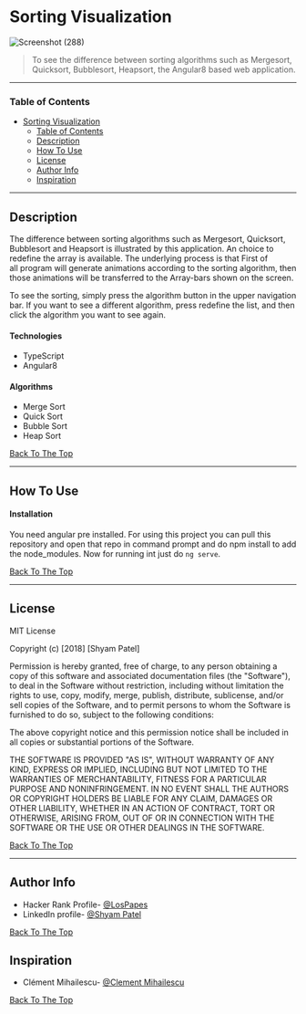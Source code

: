 # Sorting Visualization

![Screenshot (288)](https://user-images.githubusercontent.com/26683455/108638155-1ddaf900-748e-11eb-8987-57d536d1d0f8.gif)

> To see the difference between sorting algorithms such as Mergesort, Quicksort, Bubblesort, Heapsort, the Angular8 based web application.

---

### Table of Contents
- [Sorting Visualization](#sorting-visualization)
    + [Table of Contents](#table-of-contents)
  * [Description](#description)
  * [How To Use](#how-to-use)
  * [License](#license)
  * [Author Info](#author-info)
  * [Inspiration](#inspiration)

---

## Description
The difference between sorting algorithms such as Mergesort, Quicksort, Bubblesort and Heapsort is illustrated by this application. An choice to redefine the array is available. The underlying process is that First of all program will generate animations according to the sorting algorithm, then those animations will be transferred to the Array-bars shown on the screen.

To see the sorting, simply press the algorithm button in the upper navigation bar. If you want to see a different algorithm, press redefine the list, and then click the algorithm you want to see again.


#### Technologies

- TypeScript
- Angular8

#### Algorithms

- Merge Sort
- Quick Sort
- Bubble Sort
- Heap Sort

[Back To The Top](#sorting-visualization)

---

## How To Use


#### Installation
You need angular pre installed. For using this project you can pull this repository and open that repo in command prompt and do npm install to add the node_modules. Now for running int just do `ng serve`.

[Back To The Top](#sorting-visualization)

---


## License

MIT License

Copyright (c) [2018] [Shyam Patel]

Permission is hereby granted, free of charge, to any person obtaining a copy
of this software and associated documentation files (the "Software"), to deal
in the Software without restriction, including without limitation the rights
to use, copy, modify, merge, publish, distribute, sublicense, and/or sell
copies of the Software, and to permit persons to whom the Software is
furnished to do so, subject to the following conditions:

The above copyright notice and this permission notice shall be included in all
copies or substantial portions of the Software.

THE SOFTWARE IS PROVIDED "AS IS", WITHOUT WARRANTY OF ANY KIND, EXPRESS OR
IMPLIED, INCLUDING BUT NOT LIMITED TO THE WARRANTIES OF MERCHANTABILITY,
FITNESS FOR A PARTICULAR PURPOSE AND NONINFRINGEMENT. IN NO EVENT SHALL THE
AUTHORS OR COPYRIGHT HOLDERS BE LIABLE FOR ANY CLAIM, DAMAGES OR OTHER
LIABILITY, WHETHER IN AN ACTION OF CONTRACT, TORT OR OTHERWISE, ARISING FROM,
OUT OF OR IN CONNECTION WITH THE SOFTWARE OR THE USE OR OTHER DEALINGS IN THE
SOFTWARE.

[Back To The Top](#sorting-visualization)

---

## Author Info

- Hacker Rank Profile- [@LosPapes](https://www.hackerrank.com/LosPepes)
- LinkedIn profile- [@Shyam Patel](https://www.linkedin.com/in/patelshyam54/)

[Back To The Top](#sorting-visualization)

## Inspiration
- Clément Mihailescu- [@Clement Mihailescu](https://clementmihailescu.github.io/Sorting-Visualizer/)

[Back To The Top](#sorting-visualization)


